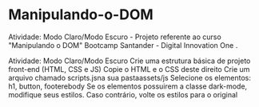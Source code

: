 # Manipulando-o-DOM
Atividade: Modo Claro/Modo Escuro - Projeto referente ao curso "Manipulando o DOM" Bootcamp Santander - Digital Innovation One .

Atividade: Modo Claro/Modo Escuro
Crie uma estrutura básica de projeto front-end (HTML, CSS e JS)
Copie o HTML e o CSS deste direito
Crie um arquivo chamado scripts.jsna sua pastaassets/js
Selecione os elementos: h1, button, footerebody
Se os elementos possuirem a classe dark-mode, modifique seus estilos. Caso contrário, volte os estilos para o original
